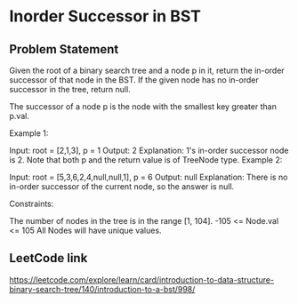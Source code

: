 # Inorder Successor in BST

## Problem Statement

Given the root of a binary search tree and a node p in it, return the in-order successor of that node in the BST. If the given node has no in-order successor in the tree, return null.

The successor of a node p is the node with the smallest key greater than p.val.



Example 1:


Input: root = [2,1,3], p = 1
Output: 2
Explanation: 1's in-order successor node is 2. Note that both p and the return value is of TreeNode type.
Example 2:


Input: root = [5,3,6,2,4,null,null,1], p = 6
Output: null
Explanation: There is no in-order successor of the current node, so the answer is null.


Constraints:

The number of nodes in the tree is in the range [1, 104].
-105 <= Node.val <= 105
All Nodes will have unique values.

## LeetCode link

https://leetcode.com/explore/learn/card/introduction-to-data-structure-binary-search-tree/140/introduction-to-a-bst/998/